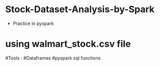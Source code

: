 # Stock-Dataset-Analysis-by-Spark

 * Practice in pyspark  
# using walmart_stock.csv file
 #Tools :
 #Dataframes 
 #pyspark sql functions
 
